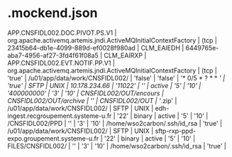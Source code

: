 # .mockend.json
 APP.CNSFIDL002.DOC.PIVOT.PS.V1	| org.apache.activemq.artemis.jndi.ActiveMQInitialContextFactory	| (tcp	| 23415b64-db1e-4099-889d-ef0028f980ad	| CLM_EAIEDH	| 6449765e-aba7-4956-af27-3fd4f61f08a5	| CLM_EAIRXP	| APP.CNSFIDL002.EVT.NOTIF.PP.V1	| org.apache.activemq.artemis.jndi.ActiveMQInitialContextFactory	| (tcp	| 'true'	| /u01/app/data/work/CNSFIDL002/	| 'false'	| 'false'	| '* 0/5 * ? * * *'	| 'true'	| SFTP	| UNIX	| 10.178.234.66	| '11022'	| ''	| active	| '5'	| '10'	| '400000000'	| '3'	| '10'	| CNSFIDL002/OUT/encours	| CNSFIDL002/OUT/archive	| ''	| CNSFIDL002/OUT	| '*.zip'	| /u01/app/data/work/CNSFIDL002/	| SFTP	| UNIX	| edh-ingest.recgroupement.systeme-u.fr	| '22'	| binary	| active	| '5'	| '10'	| /CNSFIDL002/PPD	| ''	| '3'	| '10'	|  /home/wso2carbon/.ssh/id_rsa	| 'true'	| /u01/app/data/work/CNSFIDL002/	| SFTP	| UNIX	| sftp-rxp-ppd-expo.groupement.systeme-u.fr	| '22'	| binary	| active	| '5'	| '10'	| FILES/CNSFIDL002/	| ''	| '3'	| '10'	|  /home/wso2carbon/.ssh/id_rsa	| 'true'	|
